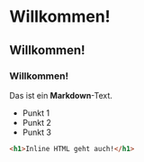 # Willkommen!

## Willkommen!

### Willkommen!

Das ist ein **Markdown**-Text.

- Punkt 1
- Punkt 2
- Punkt 3

```html
<h1>Inline HTML geht auch!</h1>
```
